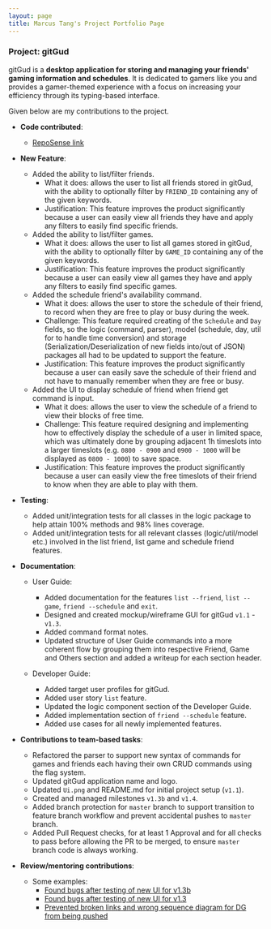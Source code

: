 ```yaml
---
layout: page
title: Marcus Tang's Project Portfolio Page
---
```


### Project: gitGud

gitGud is a **desktop application for storing and managing your friends' gaming information and schedules**.
It is dedicated to gamers like you and provides a gamer-themed experience with a focus on increasing your efficiency through
its typing-based interface.

Given below are my contributions to the project.

* **Code contributed**:
  * [RepoSense link](https://nus-cs2103-ay2122s1.github.io/tp-dashboard/?search=MarcusTXK&sort=groupTitle&sortWithin=title&timeframe=commit&mergegroup=&groupSelect=groupByRepos&breakdown=true&checkedFileTypes=docs~functional-code~test-code~other&since=2021-09-17&tabOpen=true&tabType=authorship&zFR=false&tabAuthor=MarcusTXK&tabRepo=AY2122S1-CS2103T-W13-4%2Ftp%5Bmaster%5D&authorshipIsMergeGroup=false&authorshipFileTypes=&authorshipIsBinaryFileTypeChecked=false)

* **New Feature**: 
  * Added the ability to list/filter friends.
    * What it does: allows the user to list all friends stored in gitGud, with the ability to optionally filter by `FRIEND_ID` containing any of the given keywords.
    * Justification: This feature improves the product significantly because a user can easily view all friends they have and apply any filters to easily find specific friends.
  * Added the ability to list/filter games.
    * What it does: allows the user to list all games stored in gitGud, with the ability to optionally filter by `GAME_ID` containing any of the given keywords.
    * Justification: This feature improves the product significantly because a user can easily view all games they have and apply any filters to easily find specific games.
  * Added the schedule friend's availability command.
    * What it does: allows the user to store the schedule of their friend, to record when they are free to play or busy during the week.
    * Challenge: This feature required creating of the `Schedule` and `Day` fields, so the logic (command, parser), model (schedule, day, util for to handle time conversion) and storage (Serialization/Deserialization of new fields into/out of JSON) packages all had to be updated to support the feature.
    * Justification: This feature improves the product significantly because a user can easily save the schedule of their friend and not have to manually remember when they are free or busy.
  * Added the UI to display schedule of friend when friend get command is input.
    * What it does: allows the user to view the schedule of a friend to view their blocks of free time.
    * Challenge: This feature required designing and implementing how to effectively display the schedule of a user in limited space, which was ultimately done by grouping adjacent 1h timeslots into a larger timeslots (e.g. `0800 - 0900` and `0900 - 1000` will be displayed as `0800 - 1000`) to save space. 
    * Justification: This feature improves the product significantly because a user can easily view the free timeslots of their friend to know when they are able to play with them.

* **Testing**: 
  * Added unit/integration tests for all classes in the logic package to help attain 100% methods and 98% lines coverage.  
  * Added unit/integration tests for all relevant classes (logic/util/model etc.) involved in the list friend, list game and schedule friend features.
  
* **Documentation**:
  * User Guide:
    * Added documentation for the features `list --friend`, `list --game`, `friend --schedule` and `exit`.
    * Designed and created mockup/wireframe GUI for gitGud `v1.1` - `v1.3`.
    * Added command format notes.
    * Updated structure of User Guide commands into a more coherent flow by grouping them into respective Friend, Game and Others section and added a writeup for each section header.

  * Developer Guide:
    * Added target user profiles for gitGud.
    * Added user story `list` feature.
    * Updated the logic component section of the Developer Guide.
    * Added implementation section of `friend --schedule` feature.
    * Added use cases for all newly implemented features.
  
* **Contributions to team-based tasks**:
  * Refactored the parser to support new syntax of commands for games and friends each having their own CRUD commands using the flag system.
  * Updated gitGud application name and logo.
  * Updated `Ui.png` and README.md for initial project setup (`v1.1`).
  * Created and managed milestones `v1.3b` and `v1.4`.  
  * Added branch protection for `master` branch to support transition to feature branch workflow and prevent accidental pushes to `master` branch.
  * Added Pull Request checks, for at least 1 Approval and for all checks to pass before allowing the PR to be merged, to ensure `master` branch code is always working.
  
* **Review/mentoring contributions**:
  * Some examples:
    * [Found bugs after testing of new UI for v1.3b](https://github.com/AY2122S1-CS2103T-W13-4/tp/pull/128)
    * [Found bugs after testing of new UI for v1.3](https://github.com/AY2122S1-CS2103T-W13-4/tp/pull/107)
    * [Prevented broken links and wrong sequence diagram for DG from being pushed](https://github.com/AY2122S1-CS2103T-W13-4/tp/pull/246)
